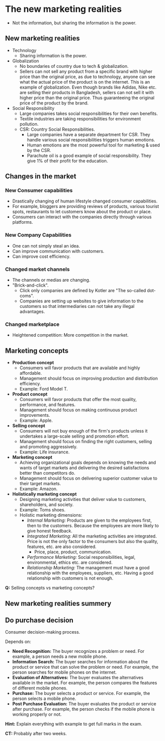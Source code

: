 # The new marketing realities

- Not the information, but sharing the information is the power.

## New marketing realities

- Technology
  - Sharing information is the power.
- Globalization
  - No boundaries of country due to tech & globalization.
  - Sellers can not sell any product from a specific brand with higher price than the original price, as due to technology, anyone can see what the actual price of the product is on the internet. This is an example of globalization. Even though brands like Adidas, Nike etc. are selling their products in Bangladesh, sellers can not sell it with higher price than the original price. Thus guaranteeing the original price of the product by the brand.
- Social Responsibility
  - Large companies takes social responsibilities for their own benefits.
  - Textile industries are taking responsibilities for environment pollution.
  - CSR: Country Social Responsibilities.
    - Large companies have a separate department for CSR. They handle various social responsibilities triggers human emotions.
    - Human emotions are the most powerful tool for marketing & used by the CSR.
    - Parachute oil is a good example of social responsibility. They give 1% of their profit for the education.

## Changes in the market

### New Consumer capabilities

- Drastically changing of human lifestyle changed consumer capabilities.
- For example, bloggers are providing reviews of products, various tourist spots, restaurants to let customers know about the product or place.
- Consumers can interact with the companies directly through various platforms.

### New Company Capabilities

- One can not simply steal an idea.
- Can improve communication with customers.
- Can improve cost efficiency.

### Changed market channels

- The channels or medias are changing.
- "Brick-and-click".
  - Click only companies are defined by Kotler are "The so-called dot-coms".
  - Companies are setting up websites to give information to the customers so that intermediaries can not take any illegal advantages.

### Changed marketplace

- Heightened competition: More competition in the market.

## Marketing concepts

- **Production concept**
  - Consumers will favor products that are available and highly affordable.
  - Management should focus on improving production and distribution efficiency.
  - Example: Ford Model T.
- **Product concept**
  - Consumers will favor products that offer the most quality, performance, and features.
  - Management should focus on making continuous product improvements.
  - Example: Apple.
- **Selling concept**
  - Consumers will not buy enough of the firm's products unless it undertakes a large-scale selling and promotion effort.
  - Management should focus on finding the right customers, selling and promoting aggressively.
  - Example: Life insurance.
- **Marketing concept**
  - Achieving organizational goals depends on knowing the needs and wants of target markets and delivering the desired satisfactions better than competitors do.
  - Management should focus on delivering superior customer value to their target markets.
  - Example: Amazon.
- **Holistically marketing concept**
  - Designing marketing activities that deliver value to customers, shareholders, and society.
  - Example: Toms shoes.
  - Holistic marketing dimensions:
    - _Internal Marketing:_ Products are given to the employees first, then to the customers. Because the employees are more likely to give honest feedback.
    - _Integrated Marketing:_ All the marketing activities are integrated. Price is not the only factor to the consumers but also the quality, features, etc. are also considered.
      - Price, place, product, communication.
    - _Performance Marketing:_ Social responsibilities, legal, environmental, ethics etc. are considered.
    - _Relationship Marketing:_ The management must have a good relationship with the employees, suppliers, etc. Having a good relationship with customers is not enough.

**Q:** Selling concepts vs marketing concepts?

## New marketing realities summery

## Do purchase decision

Consumer decision-making process.

Depends on:

- **Need Recognition:** The buyer recognizes a problem or need. For example, a person needs a new mobile phone.
- **Information Search:** The buyer searches for information about the product or service that can solve the problem or need. For example, the person searches for mobile phones on the internet.
- **Evaluation of Alternatives:** The buyer evaluates the alternatives available in the market. For example, the person compares the features of different mobile phones.
- **Purchase:** The buyer selects a product or service. For example, the person selects a mobile phone.
- **Post Purchase Evaluation:** The buyer evaluates the product or service after purchase. For example, the person checks if the mobile phone is working properly or not.

**Hint:** Explain everything with example to get full marks in the exam.

**CT:** Probably after two weeks.
